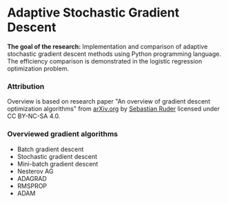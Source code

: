 # Adaptive Stochastic Gradient Descent

**The goal of the research:** Implementation and comparison of adaptive stochastic gradient descent methods using Python programming language. The efficiency comparison is demonstrated in the logistic regression optimization problem.

### Attribution

Overview is based on research paper "An overview of gradient descent optimization algorithms" from [arXiv.org](https://arxiv.org/pdf/1609.04747.pdf) by [Sebastian Ruder](mailto:ruder.sebastian@gmail.com) licensed under CC BY-NC-SA 4.0.

### Overviewed gradient algorithms

- Batch gradient descent
- Stochastic gradient descent
- Mini-batch gradient descent
- Nesterov AG
- ADAGRAD
- RMSPROP
- ADAM
